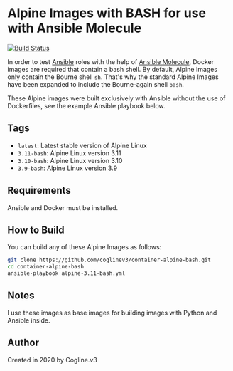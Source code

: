 # Alpine Images with BASH for use with Ansible Molecule

[![Build Status](https://travis-ci.org/coglinev3/container-alpine-bash.svg?branch=master)](https://travis-ci.org/coglinev3/container-alpine-bash)


In order to test [Ansible](https://docs.ansible.com/ansible/latest/index.html "Ansible Documentation") roles with the help of [Ansible Molecule](https://molecule.readthedocs.io/en/latest/ "Ansible Molecule Documentation"), Docker images are required that contain a bash shell. By default, Alpine Images only contain the Bourne shell `sh`. That's why the standard Alpine Images have been expanded to include the Bourne-again shell `bash`.

These Alpine images were built exclusively with Ansible without the use of Dockerfiles, see the example Ansible playbook below. 

## Tags

  - `latest`: Latest stable version of Alpine Linux
  - `3.11-bash`: Alpine Linux version 3.11
  - `3.10-bash`: Alpine Linux version 3.10
  - `3.9-bash`: Alpine Linux version 3.9

## Requirements

Ansible and Docker must be installed.

## How to Build

You can build any of these Alpine Images as follows:

```sh
git clone https://github.com/coglinev3/container-alpine-bash.git
cd container-alpine-bash
ansible-playbook alpine-3.11-bash.yml
```

## Notes

I use these images as base images for building images with Python and Ansible inside.

## Author

Created in 2020 by Cogline.v3
